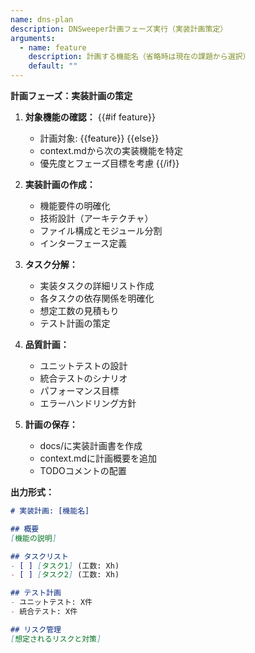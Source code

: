 ```yaml
---
name: dns-plan
description: DNSweeper計画フェーズ実行（実装計画策定）
arguments:
  - name: feature
    description: 計画する機能名（省略時は現在の課題から選択）
    default: ""
---
```


**計画フェーズ：実装計画の策定**

1. **対象機能の確認：**
   {{#if feature}}
   - 計画対象: {{feature}}
   {{else}}
   - context.mdから次の実装機能を特定
   - 優先度とフェーズ目標を考慮
   {{/if}}

2. **実装計画の作成：**
   - 機能要件の明確化
   - 技術設計（アーキテクチャ）
   - ファイル構成とモジュール分割
   - インターフェース定義

3. **タスク分解：**
   - 実装タスクの詳細リスト作成
   - 各タスクの依存関係を明確化
   - 想定工数の見積もり
   - テスト計画の策定

4. **品質計画：**
   - ユニットテストの設計
   - 統合テストのシナリオ
   - パフォーマンス目標
   - エラーハンドリング方針

5. **計画の保存：**
   - docs/に実装計画書を作成
   - context.mdに計画概要を追加
   - TODOコメントの配置

**出力形式：**
```markdown
# 実装計画: [機能名]

## 概要
[機能の説明]

## タスクリスト
- [ ] [タスク1] (工数: Xh)
- [ ] [タスク2] (工数: Xh)

## テスト計画
- ユニットテスト: X件
- 統合テスト: X件

## リスク管理
[想定されるリスクと対策]
```